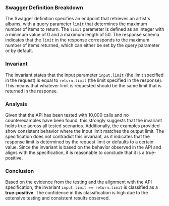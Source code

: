 ### Swagger Definition Breakdown
The Swagger definition specifies an endpoint that retrieves an artist's albums, with a query parameter `limit` that determines the maximum number of items to return. The `limit` parameter is defined as an integer with a minimum value of 0 and a maximum length of 50. The response schema indicates that the `limit` in the response corresponds to the maximum number of items returned, which can either be set by the query parameter or by default.

### Invariant
The invariant states that the input parameter `input.limit` (the limit specified in the request) is equal to `return.limit` (the limit specified in the response). This means that whatever limit is requested should be the same limit that is returned in the response.

### Analysis
Given that the API has been tested with 10,000 calls and no counterexamples have been found, this strongly suggests that the invariant holds true across all tested scenarios. Additionally, the examples provided show consistent behavior where the input limit matches the output limit. The specification does not contradict this invariant, as it indicates that the response limit is determined by the request limit or defaults to a certain value. Since the invariant is based on the behavior observed in the API and aligns with the specification, it is reasonable to conclude that it is a true-positive.

### Conclusion
Based on the evidence from the testing and the alignment with the API specification, the invariant `input.limit == return.limit` is classified as a **true-positive**. The confidence in this classification is high due to the extensive testing and consistent results observed.
